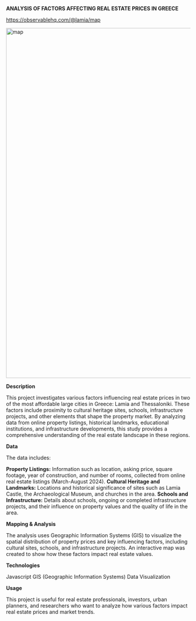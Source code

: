 **ANALYSIS OF FACTORS AFFECTING REAL ESTATE PRICES IN GREECE**

https://observablehq.com/@lamia/map


<img width="956" alt="map" src="https://github.com/user-attachments/assets/fd64c135-2090-49c4-aedf-5741d34c8143">


**Description**

This project investigates various factors influencing real estate prices in two of the most affordable large cities in Greece: Lamia and Thessaloniki. These factors include proximity to cultural heritage sites, schools, infrastructure projects, and other elements that shape the property market. By analyzing data from online property listings, historical landmarks, educational institutions, and infrastructure developments, this study provides a comprehensive understanding of the real estate landscape in these regions.


**Data**

The data includes:

**Property Listings:** Information such as location, asking price, square footage, year of construction, and number of rooms, collected from online real estate listings (March-August 2024).
**Cultural Heritage and Landmarks:** Locations and historical significance of sites such as Lamia Castle, the Archaeological Museum, and churches in the area.
**Schools and Infrastructure:** Details about schools, ongoing or completed infrastructure projects, and their influence on property values and the quality of life in the area.

**Mapping & Analysis**

The analysis uses Geographic Information Systems (GIS) to visualize the spatial distribution of property prices and key influencing factors, including cultural sites, schools, and infrastructure projects. An interactive map was created to show how these factors impact real estate values.

**Technologies**

Javascript
GIS (Geographic Information Systems)
Data Visualization

**Usage**

This project is useful for real estate professionals, investors, urban planners, and researchers who want to analyze how various factors impact real estate prices and market trends.

